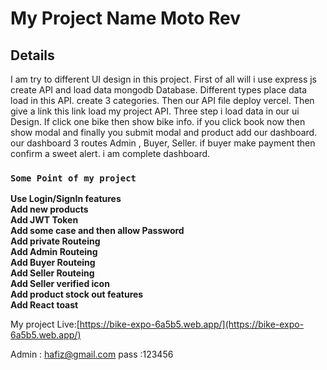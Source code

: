 # My Project Name Moto Rev



## Details
I am try to different UI design in this project. First of all
will i use express js create API and load data mongodb Database. Different types place data load in this API. create 3 categories.
Then our API file deploy vercel. Then give a link this link load my project API. Three step i load data in our ui Design.  If click one bike then show bike info. if you click book now then show modal and finally you submit modal and product add our dashboard.
our dashboard 3 routes Admin , Buyer, Seller. 
if buyer make payment then confirm a sweet alert. i am complete dashboard. 

 ### `Some Point of my project`

**Use Login/SignIn features** \
**Add new products** \
**Add JWT Token** \
**Add some case and then allow Password** \
**Add private Routeing** \
**Add Admin Routeing** \
**Add Buyer Routeing** \
**Add Seller Routeing** \
**Add Seller verified icon** \
**Add product stock out features** \
**Add React toast** 

My project Live:[https://bike-expo-6a5b5.web.app/](https://bike-expo-6a5b5.web.app/)

Admin : hafiz@gmail.com
pass :123456
